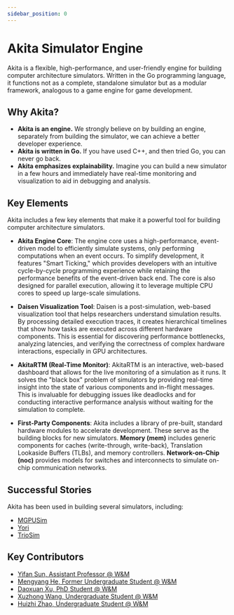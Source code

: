 ```yaml
---
sidebar_position: 0
---
```


# Akita Simulator Engine

Akita is a flexible, high-performance, and user-friendly engine for building computer architecture simulators. Written in the Go programming language, it functions not as a complete, standalone simulator but as a modular framework, analogous to a game engine for game development.

## Why Akita?

- **Akita is an engine.** We strongly believe on by building an engine, separately from building the simulator, we can achieve a better developer experience.
- **Akita is written in Go.** If you have used C++, and then tried Go, you can never go back.
- **Akita emphasizes explainability.** Imagine you can build a new simulator in a few hours and immediately have real-time monitoring and visualization to aid in debugging and analysis.

## Key Elements

Akita includes a few key elements that make it a powerful tool for building computer architecture simulators.

- **Akita Engine Core**: The engine core uses a high-performance, event-driven model to efficiently simulate systems, only performing computations when an event occurs. To simplify development, it features "Smart Ticking," which provides developers with an intuitive cycle-by-cycle programming experience while retaining the performance benefits of the event-driven back end. The core is also designed for parallel execution, allowing it to leverage multiple CPU cores to speed up large-scale simulations.

- **Daisen Visualization Tool**: Daisen is a post-simulation, web-based visualization tool that helps researchers understand simulation results. By processing detailed execution traces, it creates hierarchical timelines that show how tasks are executed across different hardware components. This is essential for discovering performance bottlenecks, analyzing latencies, and verifying the correctness of complex hardware interactions, especially in GPU architectures.

- **AkitaRTM (Real-Time Monitor)**: AkitaRTM is an interactive, web-based dashboard that allows for the live monitoring of a simulation as it runs. It solves the "black box" problem of simulators by providing real-time insight into the state of various components and in-flight messages. This is invaluable for debugging issues like deadlocks and for conducting interactive performance analysis without waiting for the simulation to complete.

- **First-Party Components**: Akita includes a library of pre-built, standard hardware modules to accelerate development. These serve as the building blocks for new simulators. **Memory (mem)** includes generic components for caches (write-through, write-back), Translation Lookaside Buffers (TLBs), and memory controllers. **Network-on-Chip (noc)** provides models for switches and interconnects to simulate on-chip communication networks.

## Successful Stories

Akita has been used in building several simulators, including: 

- [MGPUSim](/docs/mgpusim/01_getting_started.md)
- [Yori](https://michaeltshen.github.io/Files/Yori.pdf)
- [TrioSim](https://github.com/sarchlab/triosim)

## Key Contributors

- [Yifan Sun, Assistant Professor @ W&M](https://sarchlab.org/syifan)
- [Mengyang He, Former Undergraduate Student @ W&M](https://github.com/MengyangHe1)
- [Daoxuan Xu, PhD Student @ W&M](https://github.com/DX990307)
- [Xuzhong Wang, Undergraduate Student @ W&M](https://github.com/xuzhongwm)
- [Huizhi Zhao, Undergraduate Student @ W&M](https://github.com/sylvzhz)